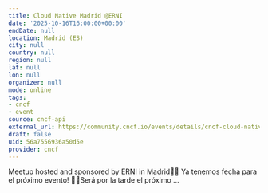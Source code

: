 ```yaml
---
title: Cloud Native Madrid @ERNI
date: '2025-10-16T16:00:00+00:00'
endDate: null
location: Madrid (ES)
city: null
country: null
region: null
lat: null
lon: null
organizer: null
mode: online
tags:
- cncf
- event
source: cncf-api
external_url: https://community.cncf.io/events/details/cncf-cloud-native-madrid-presents-cloud-native-madrid-erni/
draft: false
uid: 56a7556936a50d5e
provider: cncf
---
```

Meetup hosted and sponsored by ERNI in Madrid📢📢 Ya tenemos fecha para el próximo evento! 📢📢Será por la tarde el próximo ...
